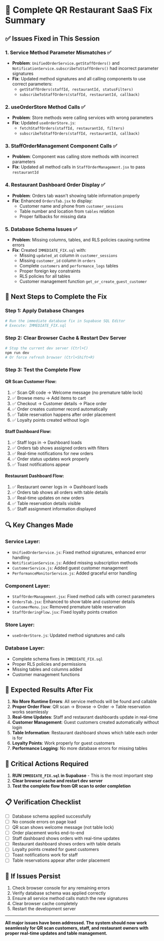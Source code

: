 # 🔧 Complete QR Restaurant SaaS Fix Summary

## ✅ Issues Fixed in This Session

### 1. **Service Method Parameter Mismatches** ✅
- **Problem**: `UnifiedOrderService.getStaffOrders()` and `NotificationService.subscribeToStaffOrders()` had incorrect parameter signatures
- **Fix**: Updated method signatures and all calling components to use correct parameters:
  - `getStaffOrders(staffId, restaurantId, statusFilters)`
  - `subscribeToStaffOrders(staffId, restaurantId, callback)`

### 2. **useOrderStore Method Calls** ✅
- **Problem**: Store methods were calling services with wrong parameters
- **Fix**: Updated `useOrderStore.js`:
  - `fetchStaffOrders(staffId, restaurantId, filters)`
  - `subscribeToStaffOrders(staffId, restaurantId, callback)`

### 3. **StaffOrderManagement Component Calls** ✅
- **Problem**: Component was calling store methods with incorrect parameters
- **Fix**: Updated all method calls in `StaffOrderManagement.jsx` to pass `restaurantId`

### 4. **Restaurant Dashboard Order Display** ✅
- **Problem**: Orders tab wasn't showing table information properly
- **Fix**: Enhanced `OrdersTab.jsx` to display:
  - Customer name and phone from `customer_sessions`
  - Table number and location from `tables` relation
  - Proper fallbacks for missing data

### 5. **Database Schema Issues** ✅
- **Problem**: Missing columns, tables, and RLS policies causing runtime errors
- **Fix**: Created `IMMEDIATE_FIX.sql` with:
  - Missing `updated_at` column in `customer_sessions`
  - Missing `customer_id` column in `orders`
  - Complete `customers` and `performance_logs` tables
  - Proper foreign key constraints
  - RLS policies for all tables
  - Customer management function `get_or_create_guest_customer`

## 🚀 Next Steps to Complete the Fix

### Step 1: Apply Database Changes
```bash
# Run the immediate database fix in Supabase SQL Editor
# Execute: IMMEDIATE_FIX.sql
```

### Step 2: Clear Browser Cache & Restart Dev Server
```bash
# Stop the current dev server (Ctrl+C)
npm run dev
# Or force refresh browser (Ctrl+Shift+R)
```

### Step 3: Test the Complete Flow

#### QR Scan Customer Flow:
1. ✅ Scan QR code → Welcome message (no premature table lock)
2. ✅ Browse menu → Add items to cart
3. ✅ Checkout → Customer details → Place order
4. ✅ Order creates customer record automatically
5. ✅ Table reservation happens after order placement
6. ✅ Loyalty points created without login

#### Staff Dashboard Flow:
1. ✅ Staff logs in → Dashboard loads
2. ✅ Orders tab shows assigned orders with filters
3. ✅ Real-time notifications for new orders
4. ✅ Order status updates work properly
5. ✅ Toast notifications appear

#### Restaurant Dashboard Flow:
1. ✅ Restaurant owner logs in → Dashboard loads
2. ✅ Orders tab shows all orders with table details
3. ✅ Real-time updates on new orders
4. ✅ Table reservation details visible
5. ✅ Staff assignment information displayed

## 🔍 Key Changes Made

### Service Layer:
- `UnifiedOrderService.js`: Fixed method signatures, enhanced error handling
- `NotificationService.js`: Added missing subscription methods
- `CustomerService.js`: Added guest customer management
- `PerformanceMonitorService.js`: Added graceful error handling

### Component Layer:
- `StaffOrderManagement.jsx`: Fixed method calls with correct parameters
- `OrdersTab.jsx`: Enhanced to show table and customer details
- `CustomerMenu.jsx`: Removed premature table reservation
- `StaffOrderingFlow.jsx`: Fixed loyalty points creation

### Store Layer:
- `useOrderStore.js`: Updated method signatures and calls

### Database Layer:
- Complete schema fixes in `IMMEDIATE_FIX.sql`
- Proper RLS policies and permissions
- Missing tables and columns added
- Customer management functions

## 🎯 Expected Results After Fix

1. **No More Runtime Errors**: All service methods will be found and callable
2. **Proper Order Flow**: QR scan → Browse → Order → Table reservation works seamlessly
3. **Real-time Updates**: Staff and restaurant dashboards update in real-time
4. **Customer Management**: Guest customers created automatically without login
5. **Table Information**: Restaurant dashboard shows which table each order is for
6. **Loyalty Points**: Work properly for guest customers
7. **Performance Logging**: No more database errors for missing tables

## 🚨 Critical Actions Required

1. **RUN `IMMEDIATE_FIX.sql` in Supabase** - This is the most important step
2. **Clear browser cache and restart dev server**
3. **Test the complete flow from QR scan to order completion**

## 📋 Verification Checklist

- [ ] Database schema applied successfully
- [ ] No console errors on page load
- [ ] QR scan shows welcome message (not table lock)
- [ ] Order placement works end-to-end
- [ ] Staff dashboard shows orders with real-time updates
- [ ] Restaurant dashboard shows orders with table details
- [ ] Loyalty points created for guest customers
- [ ] Toast notifications work for staff
- [ ] Table reservations appear after order placement

## 🔧 If Issues Persist

1. Check browser console for any remaining errors
2. Verify database schema was applied correctly
3. Ensure all service method calls match the new signatures
4. Clear browser cache completely
5. Restart the development server

---

**All major issues have been addressed. The system should now work seamlessly for QR scan customers, staff, and restaurant owners with proper real-time updates and table management.**
